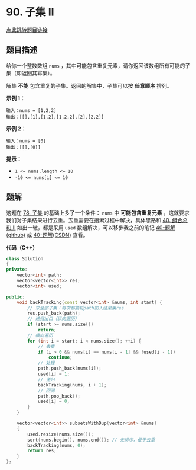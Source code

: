 # 90. 子集 II

[点此跳转题目链接](https://leetcode.cn/problems/subsets-ii/description/)

## 题目描述

给你一个整数数组 `nums` ，其中可能包含重复元素，请你返回该数组所有可能的子集（即返回其幂集）。



解集 **不能** 包含重复的子集。返回的解集中，子集可以按 **任意顺序** 排列。

 

**示例 1：**

```
输入：nums = [1,2,2]
输出：[[],[1],[1,2],[1,2,2],[2],[2,2]]
```

**示例 2：**

```
输入：nums = [0]
输出：[[],[0]]
```

 

**提示：**

- `1 <= nums.length <= 10`
- `-10 <= nums[i] <= 10`



## 题解

这题在 [78. 子集](https://leetcode.cn/problems/subsets/description/) 的基础上多了一个条件： `nums` 中 **可能包含重复元素** ，这就要求我们对子集结果进行去重。去重需要在搜索过程中解决，具体思路和 [40. 组合总和 II](https://leetcode.cn/problems/combination-sum-ii/description/) 如出一辙，都是采用 `used` 数组解决，可以移步我之前的笔记 [40-题解(github)](https://github.com/Charles-T-T/Algorithm-Practice/tree/master/Back-tracking/40-combinationSum2) 或 [40-题解(CSDN)](https://blog.csdn.net/weixin_54468359/article/details/140798384?spm=1001.2014.3001.5502) 查看。

**代码（C++）**

```cpp
class Solution
{
private:
    vector<int> path;
    vector<vector<int>> res;
    vector<int> used;

public:
    void backTracking(const vector<int> &nums, int start) {
        // 求全部子集：每次都要将path加入结果集res
        res.push_back(path);
        // 递归出口（纵向遍历）
        if (start >= nums.size())
            return;
        // 横向遍历
        for (int i = start; i < nums.size(); ++i) {
            // 去重
            if (i > 0 && nums[i] == nums[i - 1] && !used[i - 1])
                continue;
            // 处理
            path.push_back(nums[i]);
            used[i] = 1;
            // 递归
            backTracking(nums, i + 1);
            // 回溯
            path.pop_back();
            used[i] = 0;
        }
    }

    vector<vector<int>> subsetsWithDup(vector<int> &nums)
    {
        used.resize(nums.size());
        sort(nums.begin(), nums.end()); // 先排序，便于去重
        backTracking(nums, 0);
        return res;
    }
};
```

